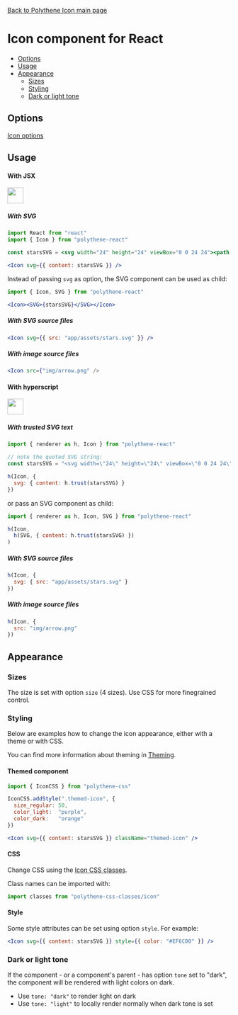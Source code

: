[Back to Polythene Icon main page](../icon.md)

# Icon component for React

<!-- MarkdownTOC autolink="true" autoanchor="true" bracket="round" -->

- [Options](#options)
- [Usage](#usage)
- [Appearance](#appearance)
  - [Sizes](#sizes)
  - [Styling](#styling)
  - [Dark or light tone](#dark-or-light-tone)

<!-- /MarkdownTOC -->

<a name="options"></a>
## Options

[Icon options](../icon.md)


<a name="usage"></a>
## Usage

#### With JSX

<a href="https://jsfiddle.net/ArthurClemens/ep9pf5wp/" target="_blank"><img src="https://arthurclemens.github.io/assets/polythene/docs/try-out-green.gif" height="36" /></a>

##### With SVG

~~~jsx
import React from "react"
import { Icon } from "polythene-react"

const starsSVG = <svg width="24" height="24" viewBox="0 0 24 24"><path d="M11.99 2C6.47 2 2 6.48 2 12s4.47 10 9.99 10C17.52 22 22 17.52 22 12S17.52 2 11.99 2zm4.24 16L12 15.45 7.77 18l1.12-4.81-3.73-3.23 4.92-.42L12 5l1.92 4.53 4.92.42-3.73 3.23L16.23 18z"/></svg>

<Icon svg={{ content: starsSVG }} />
~~~

Instead of passing `svg` as option, the SVG component can be used as child:

~~~jsx
import { Icon, SVG } from "polythene-react"

<Icon><SVG>{starsSVG}</SVG></Icon>
~~~

##### With SVG source files

~~~jsx
<Icon svg={{ src: "app/assets/stars.svg" }} />
~~~

##### With image source files

~~~jsx
<Icon src={"img/arrow.png" />
~~~

#### With hyperscript

<a href="https://jsfiddle.net/ArthurClemens/qhh725aa/" target="_blank"><img src="https://arthurclemens.github.io/assets/polythene/docs/try-out-green.gif" height="36" /></a>

##### With trusted SVG text

~~~javascript
import { renderer as h, Icon } from "polythene-react"

// note the quoted SVG string:
const starsSVG = "<svg width=\"24\" height=\"24\" viewBox=\"0 0 24 24\"><path d=\"M11.99 2C6.47 2 2 6.48 2 12s4.47 10 9.99 10C17.52 22 22 17.52 22 12S17.52 2 11.99 2zm4.24 16L12 15.45 7.77 18l1.12-4.81-3.73-3.23 4.92-.42L12 5l1.92 4.53 4.92.42-3.73 3.23L16.23 18z\"/></svg>"

h(Icon, {
  svg: { content: h.trust(starsSVG) }
})
~~~

or pass an SVG component as child:

~~~javascript
import { renderer as h, Icon, SVG } from "polythene-react"

h(Icon,
  h(SVG, { content: h.trust(starsSVG) })
)
~~~

##### With SVG source files

~~~javascript
h(Icon, {
  svg: { src: "app/assets/stars.svg" }
})
~~~

##### With image source files

~~~javascript
h(Icon, {
  src: "img/arrow.png"
})
~~~


<a name="appearance"></a>
## Appearance

<a name="sizes"></a>
### Sizes

The size is set with option `size` (4 sizes). Use CSS for more finegrained control.

<a name="styling"></a>
### Styling

Below are examples how to change the icon appearance, either with a theme or with CSS.

You can find more information about theming in  [Theming](../../theming.md).

#### Themed component

~~~jsx
import { IconCSS } from "polythene-css"

IconCSS.addStyle(".themed-icon", {
  size_regular: 50,
  color_light:  "purple",
  color_dark:   "orange"
})

<Icon svg={{ content: starsSVG }} className="themed-icon" />
~~~

#### CSS

Change CSS using the [Icon CSS classes](../../../packages/polythene-css-classes/icon.js).

Class names can be imported with:

~~~javascript
import classes from "polythene-css-classes/icon"
~~~

#### Style

Some style attributes can be set using option `style`. For example:

~~~jsx
<Icon svg={{ content: starsSVG }} style={{ color: "#EF6C00" }} />
~~~

<a name="dark-or-light-tone"></a>
### Dark or light tone

If the component - or a component's parent - has option `tone` set to "dark", the component will be rendered with light colors on dark. 

* Use `tone: "dark"` to render light on dark
* Use `tone: "light"` to locally render normally when dark tone is set



